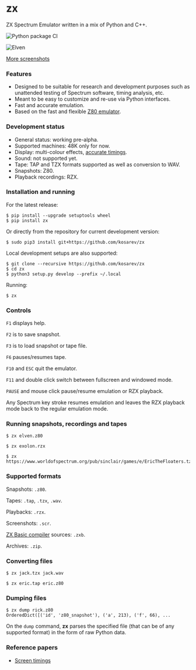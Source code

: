 # zx
ZX Spectrum Emulator written in a mix of Python and C++.

![Python package CI](https://github.com/kosarev/zx/actions/workflows/python-package.yml/badge.svg)

![Elven](https://raw.githubusercontent.com/kosarev/zx/master/screenshots/elven.png "Elven Warrior")

[More screenshots](https://github.com/kosarev/zx/tree/master/screenshots)


### Features
* Designed to be suitable for research and development purposes
  such as unattended testing of Spectrum software, timing
  analysis, etc.
* Meant to be easy to customize and re-use via Python interfaces.
* Fast and accurate emulation.
* Based on the fast and flexible
  [Z80 emulator](https://github.com/kosarev/z80).


### Development status

* General status: working pre-alpha.
* Supported machines: 48K only for now.
* Display: multi-colour effects,
  [accurate timings](https://github.com/kosarev/zx/blob/master/test/screen_timing/SCREEN_TIMING.md).
* Sound: not supported yet.
* Tape: TAP and TZX formats supported as well as conversion to WAV.
* Snapshots: Z80.
* Playback recordings: RZX.


### Installation and running

For the latest release:
```shell
$ pip install --upgrade setuptools wheel
$ pip install zx
```

Or directly from the repository for current development version:
```shell
$ sudo pip3 install git+https://github.com/kosarev/zx
```

Local development setups are also supported:
```shell
$ git clone --recursive https://github.com/kosarev/zx
$ cd zx
$ python3 setup.py develop --prefix ~/.local
```

Running:
```shell
$ zx
```


### Controls

`F1` displays help.

`F2` is to save snapshot.

`F3` is to load snapshot or tape file.

`F6` pauses/resumes tape.

`F10` and `ESC` quit the emulator.

`F11` and double click switch between fullscreen and windowed mode.

`PAUSE` and mouse click pause/resume emulation or RZX playback.

Any Spectrum key stroke resumes emulation and leaves the RZX
playback mode back to the regular emulation mode.


### Running snapshots, recordings and tapes

```shell
$ zx elven.z80
```

```shell
$ zx exolon.rzx
```

```shell
$ zx https://www.worldofspectrum.org/pub/sinclair/games/e/EricTheFloaters.tzx.zip
```


### Supported formats

Snapshots: `.z80`.

Tapes: `.tap`, `.tzx`, `.wav`.

Playbacks: `.rzx`.

Screenshots: `.scr`.

[ZX Basic compiler](https://github.com/boriel/zxbasic) sources: `.zxb`.

Archives: `.zip`.


### Converting files

```shell
$ zx jack.tzx jack.wav
```

```shell
$ zx eric.tap eric.z80
```


### Dumping files

```shell
$ zx dump rick.z80
OrderedDict([('id', 'z80_snapshot'), ('a', 213), ('f', 66), ...
```

On the `dump` command, **zx** parses the specified file (that can
be of any supported format) in the form of raw Python data.


### Reference papers

* [Screen timings](https://github.com/kosarev/zx/blob/master/test/screen_timing/SCREEN_TIMING.md)
